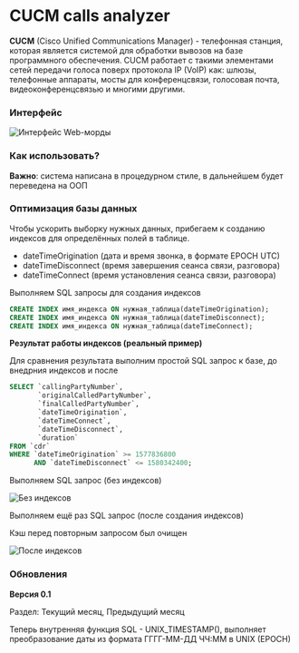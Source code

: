 CUCM calls analyzer
=====================

**CUCM** (Cisco Unified Communications Manager) - телефонная станция, которая является системой для обработки вывозов на базе программного обеспечения. CUCM работает с такими элементами сетей передачи голоса поверх протокола IP (VoIP) как: шлюзы, телефонные аппараты, мосты для конференцсвязи, голосовая почта, видеоконференцсвязью и многими другими.

### Интерфейс

![Интерфейс Web-морды](https://user-images.githubusercontent.com/31792522/74311631-c0e43780-4d91-11ea-8f40-9e73f709d0ed.jpg)

### Как использовать?

**Важно**: система написана в процедурном стиле, в дальнейшем будет переведена на ООП

### Оптимизация базы данных

Чтобы ускорить выборку нужных данных, прибегаем к созданию индексов для определённых полей в таблице.

* dateTimeOrigination (дата и время звонка, в формате EPOCH UTC)
* dateTimeDisconnect (время завершения сеанса связи, разговора)
* dateTimeConnect (время установления сеанса связи, разговора)

Выполняем SQL запросы для создания индексов

```sql
CREATE INDEX имя_индекса ON нужная_таблица(dateTimeOrigination);
CREATE INDEX имя_индекса ON нужная_таблица(dateTimeDisconnect);
CREATE INDEX имя_индекса ON нужная_таблица(dateTimeConnect);
```

**Результат работы индексов (реальный пример)**

Для сравнения результата выполним простой SQL запрос к базе, до внедрния индексов и после

```sql
SELECT `callingPartyNumber`,
	   `originalCalledPartyNumber`,
	   `finalCalledPartyNumber`,
	   `dateTimeOrigination`,
	   `dateTimeConnect`,
	   `dateTimeDisconnect`,
	   `duration` 
FROM `cdr` 
WHERE `dateTimeOrigination` >= 1577836800 
	  AND `dateTimeDisconnect` <= 1580342400;
```

Выполняем SQL запрос (без индексов)

![Без индексов](https://user-images.githubusercontent.com/31792522/74313064-c8591000-4d94-11ea-899e-96c722da15c1.jpg)

Выполняем ещё раз SQL запрос (после создания индексов)

Кэш перед повторным запросом был очищен

![После индексов](https://user-images.githubusercontent.com/31792522/74313077-cd1dc400-4d94-11ea-9e74-dc0687fa0d02.jpg)


### Обновления

**Версия 0.1**

Раздел: Текущий месяц, Предыдущий месяц

Теперь внутренняя функция SQL - UNIX_TIMESTAMP(), выполняет преобразование даты из формата ГГГГ-ММ-ДД ЧЧ:ММ в UNIX (EPOCH)